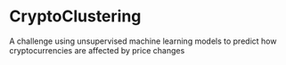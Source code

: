 # CryptoClustering

A challenge using unsupervised machine learning models to predict how cryptocurrencies are affected by price changes
